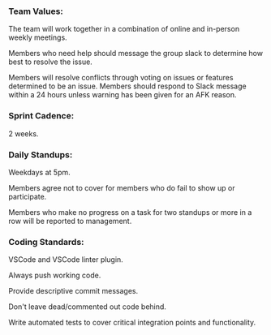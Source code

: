 ### Team Values:

The team will work together in a combination of online and in-person weekly meetings.

Members who need help should message the group slack to determine how best to resolve the issue.

Members will resolve conflicts through voting on issues or features determined to be an issue. Members should respond to Slack message within a 24 hours unless warning has been given for an AFK reason.

### Sprint Cadence:

2 weeks.

### Daily Standups:

Weekdays at 5pm.

Members agree not to cover for members who do fail to show up or participate.

Members who make no progress on a task for two standups or more in a row will be reported to management.

### Coding Standards:

VSCode and VSCode linter plugin.

Always push working code.

Provide descriptive commit messages.

Don't leave dead/commented out code behind.

Write automated tests to cover critical integration points and functionality.

